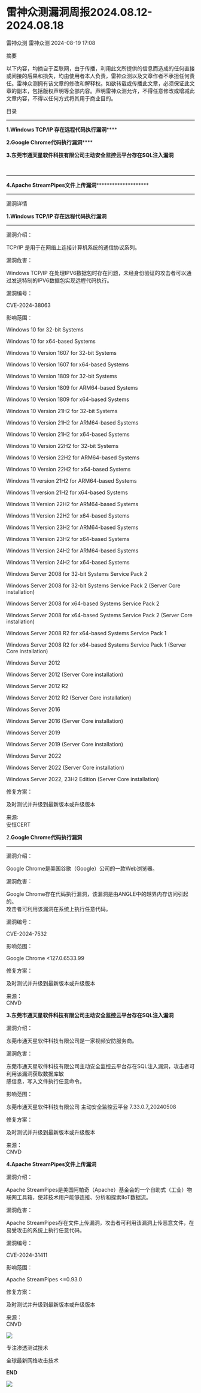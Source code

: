 #  雷神众测漏洞周报2024.08.12-2024.08.18   
雷神众测  雷神众测   2024-08-19 17:08  
  
摘要  
  
  
以下内容，均摘自于互联网，由于传播，利用此文所提供的信息而造成的任何直接或间接的后果和损失，均由使用者本人负责，雷神众测以及文章作者不承担任何责任。雷神众测拥有该文章的修改和解释权。如欲转载或传播此文章，必须保证此文章的副本，包括版权声明等全部内容。声明雷神众测允许，不得任意修改或增减此文章内容，不得以任何方式将其用于商业目的。  
  
  
目录  
  
********  
  
**1.Windows TCP/IP 存在远程代码执行漏洞******  
  
**2.Google Chrome代码执行漏洞******  
  
**3.东莞市通天星软件科技有限公司主动安全监控云平台存在SQL注入漏洞**  
  
‍  
****  
  
**4.Apache StreamPipes文件上传漏洞**********************  
  
****  
  
漏洞详情  
  
**1.Windows TCP/IP 存在远程代码执行漏洞**  
  
****  
漏洞介绍：  
  
TCP/IP 是用于在网络上连接计算机系统的通信协议系列。  
  
  
漏洞危害：  
  
Windows TCP/IP 在处理IPV6数据包时存在问题，未经身份验证的攻击者可以通过发送特制的IPV6数据包实现远程代码执行。  
  
  
漏洞编号：  
  
CVE-2024-38063  
  
  
影响范围：  
  
Windows 10 for 32-bit Systems  
  
Windows 10 for x64-based Systems  
  
Windows 10 Version 1607 for 32-bit Systems  
  
Windows 10 Version 1607 for x64-based Systems  
  
Windows 10 Version 1809 for 32-bit Systems  
  
Windows 10 Version 1809 for ARM64-based Systems  
  
Windows 10 Version 1809 for x64-based Systems  
  
Windows 10 Version 21H2 for 32-bit Systems  
  
Windows 10 Version 21H2 for ARM64-based Systems  
  
Windows 10 Version 21H2 for x64-based Systems  
  
Windows 10 Version 22H2 for 32-bit Systems  
  
Windows 10 Version 22H2 for ARM64-based Systems  
  
Windows 10 Version 22H2 for x64-based Systems  
  
Windows 11 version 21H2 for ARM64-based Systems  
  
Windows 11 version 21H2 for x64-based Systems  
  
Windows 11 Version 22H2 for ARM64-based Systems  
  
Windows 11 Version 22H2 for x64-based Systems  
  
Windows 11 Version 23H2 for ARM64-based Systems  
  
Windows 11 Version 23H2 for x64-based Systems  
  
Windows 11 Version 24H2 for ARM64-based Systems  
  
Windows 11 Version 24H2 for x64-based Systems  
  
Windows Server 2008 for 32-bit Systems Service Pack 2  
  
Windows Server 2008 for 32-bit Systems Service Pack 2 (Server Core installation)  
  
Windows Server 2008 for x64-based Systems Service Pack 2  
  
Windows Server 2008 for x64-based Systems Service Pack 2 (Server Core installation)  
  
Windows Server 2008 R2 for x64-based Systems Service Pack 1  
  
Windows Server 2008 R2 for x64-based Systems Service Pack 1 (Server Core installation)  
  
Windows Server 2012  
  
Windows Server 2012 (Server Core installation)  
  
Windows Server 2012 R2  
  
Windows Server 2012 R2 (Server Core installation)  
  
Windows Server 2016  
  
Windows Server 2016 (Server Core installation)  
  
Windows Server 2019  
  
Windows Server 2019 (Server Core installation)  
  
Windows Server 2022  
  
Windows Server 2022 (Server Core installation)  
  
Windows Server 2022, 23H2 Edition (Server Core installation)  
  
  
修复方案：  
  
及时测试并升级到最新版本或升级版本  
  
  
来源:  
安恒CERT  
  
2.**Google Chrome代码执行漏洞**  
  
****  
漏洞介绍：  
  
Google Chrome是美国谷歌（Google）公司的一款Web浏览器。  
  
  
漏洞危害：  
  
Google Chrome存在代码执行漏洞，该漏洞是由ANGLE中的越界内存访问引起的。  
攻击者可利用该漏洞在系统上执行任意代码。  
  
  
漏洞编号：  
  
CVE-2024-7532  
  
  
影响范围：  
  
Google Chrome <127.0.6533.99  
  
  
修复方案：  
  
及时测试并升级到最新版本或升级版本  
  
  
来源：  
CNVD  
  
  
**3.东莞市通天星软件科技有限公司主动安全监控云平台存在SQL注入漏洞**  
  
  
漏洞介绍：  
  
东莞市通天星软件科技有限公司是一家视频安防服务商。  
  
  
漏洞危害：  
  
东莞市通天星软件科技有限公司主动安全监控云平台存在SQL注入漏洞，攻击者可利用该漏洞获取数据库敏  
感信息，写入文件执行任意命令。  
  
  
影响范围：  
  
东莞市通天星软件科技有限公司 主动安全监控云平台 7.33.0.7_20240508  
  
  
修复方案：  
  
及时测试并升级到最新版本或升级版本  
  
  
来源：  
CNVD  
  
**4.Apache StreamPipes文件上传漏洞**  
  
  
漏洞介绍：  
  
Apache StreamPipes是美国阿帕奇（Apache）基金会的一个自助式（工业）物联网工具箱，使非技术用户能够连接、分析和探索IIoT数据流。  
  
  
漏洞危害：  
  
Apache StreamPipes存在文件上传漏洞，攻击者可利用该漏洞上传恶意文件，在易受攻击的系统上执行任意代码。  
  
  
漏洞编号：  
  
CVE-2024-31411  
  
  
影响范围：  
  
Apache StreamPipes <=0.93.0  
  
  
修复方案：  
  
及时测试并升级到最新版本或升级版本  
  
  
来源：  
CNVD  
  
  
  
  
  
  
![](https://mmbiz.qpic.cn/mmbiz_jpg/HxO8NorP4JVzPYwJo2IWiaKbIWratq4C8mldkIpBJj8T8K5G6502k9FBzSQd2mPPwMHEAy8A9HCKeviaugdgSv5w/640?wx_fmt=other&from=appmsg&wxfrom=5&wx_lazy=1&wx_co=1&tp=webp "")  
  
专注渗透测试技术  
  
全球最新网络攻击技术  
  
  
**END**  
  
![](https://mmbiz.qpic.cn/mmbiz_jpg/HxO8NorP4JVzPYwJo2IWiaKbIWratq4C8ribZdatbyTUaicrZmmPqyMbptxgZ4ugREgJUa0kCcjsialSia0zeWUsnew/640?wx_fmt=other&from=appmsg&wxfrom=5&wx_lazy=1&wx_co=1&tp=webp "")  
  
  
  
